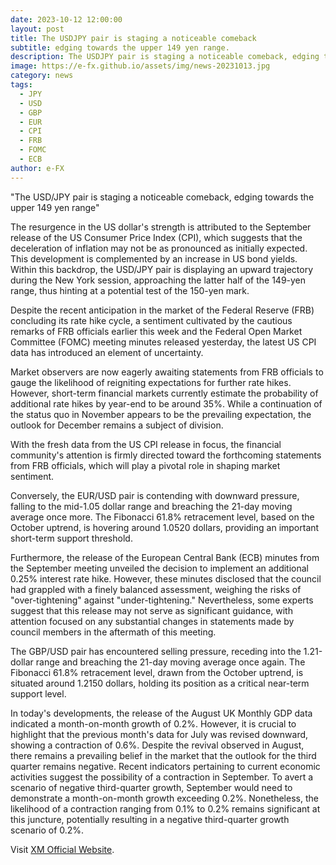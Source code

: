 ```yaml
---
date: 2023-10-12 12:00:00
layout: post
title: The USDJPY pair is staging a noticeable comeback
subtitle: edging towards the upper 149 yen range.
description: The USDJPY pair is staging a noticeable comeback, edging towards the upper 149 yen range.
image: https://e-fx.github.io/assets/img/news-20231013.jpg
category: news
tags:
  - JPY
  - USD
  - GBP
  - EUR
  - CPI
  - FRB
  - FOMC
  - ECB
author: e-FX
---
```


"The USD/JPY pair is staging a noticeable comeback, edging towards the upper 149 yen range"

The resurgence in the US dollar's strength is attributed to the September release of the US Consumer Price Index (CPI), which suggests that the deceleration of inflation may not be as pronounced as initially expected. This development is complemented by an increase in US bond yields. Within this backdrop, the USD/JPY pair is displaying an upward trajectory during the New York session, approaching the latter half of the 149-yen range, thus hinting at a potential test of the 150-yen mark.

Despite the recent anticipation in the market of the Federal Reserve (FRB) concluding its rate hike cycle, a sentiment cultivated by the cautious remarks of FRB officials earlier this week and the Federal Open Market Committee (FOMC) meeting minutes released yesterday, the latest US CPI data has introduced an element of uncertainty.

Market observers are now eagerly awaiting statements from FRB officials to gauge the likelihood of reigniting expectations for further rate hikes. However, short-term financial markets currently estimate the probability of additional rate hikes by year-end to be around 35%. While a continuation of the status quo in November appears to be the prevailing expectation, the outlook for December remains a subject of division.

With the fresh data from the US CPI release in focus, the financial community's attention is firmly directed toward the forthcoming statements from FRB officials, which will play a pivotal role in shaping market sentiment.

Conversely, the EUR/USD pair is contending with downward pressure, falling to the mid-1.05 dollar range and breaching the 21-day moving average once more. The Fibonacci 61.8% retracement level, based on the October uptrend, is hovering around 1.0520 dollars, providing an important short-term support threshold.

Furthermore, the release of the European Central Bank (ECB) minutes from the September meeting unveiled the decision to implement an additional 0.25% interest rate hike. However, these minutes disclosed that the council had grappled with a finely balanced assessment, weighing the risks of "over-tightening" against "under-tightening." Nevertheless, some experts suggest that this release may not serve as significant guidance, with attention focused on any substantial changes in statements made by council members in the aftermath of this meeting.

The GBP/USD pair has encountered selling pressure, receding into the 1.21-dollar range and breaching the 21-day moving average once again. The Fibonacci 61.8% retracement level, drawn from the October uptrend, is situated around 1.2150 dollars, holding its position as a critical near-term support level.

In today's developments, the release of the August UK Monthly GDP data indicated a month-on-month growth of 0.2%. However, it is crucial to highlight that the previous month's data for July was revised downward, showing a contraction of 0.6%. Despite the revival observed in August, there remains a prevailing belief in the market that the outlook for the third quarter remains negative. Recent indicators pertaining to current economic activities suggest the possibility of a contraction in September. To avert a scenario of negative third-quarter growth, September would need to demonstrate a month-on-month growth exceeding 0.2%. Nonetheless, the likelihood of a contraction ranging from 0.1% to 0.2% remains significant at this juncture, potentially resulting in a negative third-quarter growth scenario of 0.2%.

Visit [XM Official Website](https://clicks.pipaffiliates.com/c?c=550036&l=en&p=0).